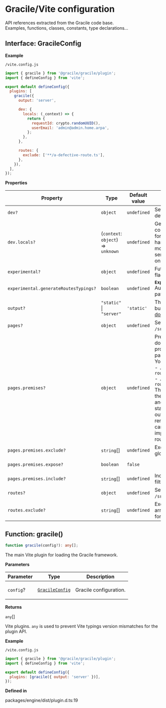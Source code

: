 # Gracile/Vite configuration

API references extracted from the Gracile code base.  
Examples, functions, classes, constants, type declarations…

## Interface: GracileConfig

**Example**

`/vite.config.js`

```js
import { gracile } from '@gracile/gracile/plugin';
import { defineConfig } from 'vite';

export default defineConfig({
  plugins: [
    gracile({
      output: 'server',

      dev: {
        locals: (_context) => {
          return {
            requestId: crypto.randomUUID(),
            userEmail: 'admin@admin.home.arpa',
          };
        },
      },

      routes: {
        exclude: ['**/a-defective-route.ts'],
      },
    }),
  ],
});
```

**Properties**

| Property                              | Type                               | Default value | Description                                                                                                                                                                                                                                                                                                                                                                          | Defined in                                |
| ------------------------------------- | ---------------------------------- | ------------- | ------------------------------------------------------------------------------------------------------------------------------------------------------------------------------------------------------------------------------------------------------------------------------------------------------------------------------------------------------------------------------------ | ----------------------------------------- |
| `dev?`                                | `object`                           | `undefined`   | Settings for the development mode.                                                                                                                                                                                                                                                                                                                                                   | packages/engine/dist/user-config.d.ts:43  |
| `dev.locals?`                         | (`context`: `object`) => `unknown` | `undefined`   | Get incoming request context and apply locals for the Gracile request handler. Useful for mocking the production server. For `server` mode only.                                                                                                                                                                                                                                     | packages/engine/dist/user-config.d.ts:50  |
| `experimental?`                       | `object`                           | `undefined`   | Future, unstable features flags.                                                                                                                                                                                                                                                                                                                                                     | packages/engine/dist/user-config.d.ts:99  |
| `experimental.generateRoutesTypings?` | `boolean`                          | `undefined`   | **`Experimental`** Automatically typed route paths.                                                                                                                                                                                                                                                                                                                                  | packages/engine/dist/user-config.d.ts:104 |
| `output?`                             | `"static"` \| `"server"`           | `'static'`    | The target output for the build phase. See the [documentation](/docs/learn/usage/output-modes/).                                                                                                                                                                                                                                                                                     | packages/engine/dist/user-config.d.ts:39  |
| `pages?`                              | `object`                           | `undefined`   | Settings for pages in `/src/routes`.                                                                                                                                                                                                                                                                                                                                                 | packages/engine/dist/user-config.d.ts:66  |
| `pages.premises?`                     | `object`                           | `undefined`   | Premises are the document and the properties necessary for page template rendering. You can access them via: - `.../_my-route/__index.props.json` - `.../_my-route/__index.doc.html` They are accessible with the dev/server handler and are outputted as static files for the static output or for server pre-rendered pages. They can be use for implementing client-side routing. | packages/engine/dist/user-config.d.ts:81  |
| `pages.premises.exclude?`             | `string`[]                         | `undefined`   | Exclude routes with a glob filter array.                                                                                                                                                                                                                                                                                                                                             | packages/engine/dist/user-config.d.ts:93  |
| `pages.premises.expose?`              | `boolean`                          | `false`       |                                                                                                                                                                                                                                                                                                                                                                                      | packages/engine/dist/user-config.d.ts:85  |
| `pages.premises.include?`             | `string`[]                         | `undefined`   | Include routes with a glob filter array.                                                                                                                                                                                                                                                                                                                                             | packages/engine/dist/user-config.d.ts:89  |
| `routes?`                             | `object`                           | `undefined`   | Settings for routes in `/src/routes`.                                                                                                                                                                                                                                                                                                                                                | packages/engine/dist/user-config.d.ts:57  |
| `routes.exclude?`                     | `string`[]                         | `undefined`   | Exclude routes with an array of patterns. Useful for debugging.                                                                                                                                                                                                                                                                                                                      | packages/engine/dist/user-config.d.ts:61  |

## Function: gracile()

```ts
function gracile(config?): any[];
```

The main Vite plugin for loading the Gracile framework.

**Parameters**

<div class="typedoc-table"><table>
<thead>
<tr>
<th>Parameter</th>
<th>Type</th>
<th>Description</th>
</tr>
</thead>
<tbody>
<tr>
<td>

`config`?

</td>
<td>

[`GracileConfig`](#doc_interface-gracileconfig)

</td>
<td>

Gracile configuration.

</td>
</tr>
</tbody>
</table></div>

**Returns**

`any`[]

Vite plugins. `any` is used to prevent Vite typings version mismatches for the plugin API.

**Example**

`/vite.config.js`

```js
import { gracile } from '@gracile/gracile/plugin';
import { defineConfig } from 'vite';

export default defineConfig({
  plugins: [gracile({ output: 'server' })],
});
```

**Defined in**

packages/engine/dist/plugin.d.ts:19
